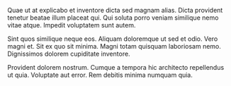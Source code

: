 Quae ut at explicabo et inventore dicta sed magnam alias. Dicta provident tenetur beatae illum placeat qui. Qui soluta porro veniam similique nemo vitae atque. Impedit voluptatem sunt autem.
 Sint quos similique neque eos. Aliquam doloremque ut sed et odio. Vero magni et. Sit ex quo sit minima. Magni totam quisquam laboriosam nemo. Dignissimos dolorem cupiditate inventore.
 Provident dolorem nostrum. Cumque a tempora hic architecto repellendus ut quia. Voluptate aut error. Rem debitis minima numquam quia.